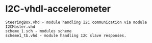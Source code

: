# I2C-vhdl-accelerometer

```
SteeringBox.vhd - module handling I2C communication via module I2CMaster.vhd
scheme_1.sch - modules scheme
scheme1_tb.vhd - module handling I2C slave responses.
```
